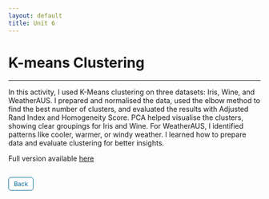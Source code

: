 ```yaml
---
layout: default
title: Unit 6
---
```


# K-means Clustering

---

In this activity, I used K-Means clustering on three datasets: Iris, Wine, and WeatherAUS. I prepared and normalised the data, used the elbow method to find the best number of clusters, and evaluated the results with Adjusted Rand Index and Homogeneity Score. PCA helped visualise the clusters, showing clear groupings for Iris and Wine. For WeatherAUS, I identified patterns like cooler, warmer, or windy weather. I learned how to prepare data and evaluate clustering for better insights.

Full version available <a href="https://github.com/dzervenes/dzervenes.github.io/blob/master/Unit_6_Seminar_Preparation.ipynb" target="_blank" rel="noopener noreferrer">here</a>



<style>
  .back-button {
    display: inline-block;
    background-color: white;
    color: #006699;
    text-decoration: none;
    padding: 5px 10px; /* Reduced padding for a smaller button */
    font-size: 12px; /* Smaller font size */
    border: 1px solid #006699; /* Thinner border */
    border-radius: 5px;
    cursor: pointer;
    transition: background-color 0.3s, color 0.3s;
    margin: 15px 0; /* Adds space above and below the button */
  }
  .back-button:hover {
    background-color: #006699;
    color: white;
 }
</style>

<div class="button-container">
  <a href="https://dzervenes.github.io/" class="back-button">Back</a>
</div>
